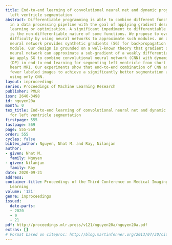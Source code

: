 ```yaml
---
title: End-to-end learning of convolutional neural net and dynamic programming for
  left ventricle segmentation
abstract: Differentiable programming is able to combine different functions or modules
  in a data processing pipeline with the goal of applying gradient descent-based end-to-end
  learning or optimization. A significant impediment to differentiable programming
  is the non-differentiable nature of some functions. We propose to overcome this
  difficulty by using neural networks to approximate such modules. An approximating
  neural network provides synthetic gradients (SG) for backpropagation across a non-differentiable
  module. Our design is grounded on a well-known theory that gradient of an approximating
  neural network can approximate a sub-gradient of a weakly differentiable function.
  We apply SG to combine convolutional neural network (CNN) with dynamic programming
  (DP) in end-to-end learning for segmenting left ventricle from short axis view of
  heart MRI. Our experiments show that end-to-end combination of CNN and DP requires
  fewer labeled images to achieve a significantly better segmentation accuracy than
  using only CNN.
layout: inproceedings
series: Proceedings of Machine Learning Research
publisher: PMLR
issn: 2640-3498
id: nguyen20a
month: 0
tex_title: End-to-end learning of convolutional neural net and dynamic programming
  for left ventricle segmentation
firstpage: 555
lastpage: 569
page: 555-569
order: 555
cycles: false
bibtex_author: Nguyen, Nhat M. and Ray, Nilanjan
author:
- given: Nhat M.
  family: Nguyen
- given: Nilanjan
  family: Ray
date: 2020-09-21
address: 
container-title: Proceedings of the Third Conference on Medical Imaging with Deep
  Learning
volume: '121'
genre: inproceedings
issued:
  date-parts:
  - 2020
  - 9
  - 21
pdf: http://proceedings.mlr.press/v121/nguyen20a/nguyen20a.pdf
extras: []
# Format based on citeproc: http://blog.martinfenner.org/2013/07/30/citeproc-yaml-for-bibliographies/
---
```

